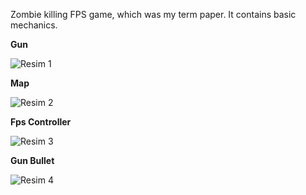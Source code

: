 Zombie killing FPS game, which was my term paper. It contains basic mechanics.


**Gun**

![Resim 1](https://github.com/omersenpai/FpsZombieGame/raw/main/gun.png)

**Map**

![Resim 2](https://github.com/omersenpai/FpsZombieGame/raw/main/map.png)

**Fps Controller**

![Resim 3](https://github.com/omersenpai/FpsZombieGame/raw/main/fps.png)

**Gun Bullet**

![Resim 4](https://github.com/omersenpai/FpsZombieGame/raw/main/gun-bullet.png)
